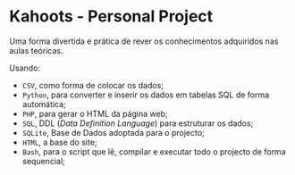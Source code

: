 # Kahoots - Personal Project

Uma forma divertida e prática de rever os conhecimentos adquiridos nas aulas teóricas.

Usando:

- `CSV`, como forma de colocar os dados;
- `Python`, para converter e inserir os dados em tabelas SQL de forma automática;
- `PHP`, para gerar o HTML da página web;
- `SQL`, DDL (*Data Definition Language*) para estruturar os dados;
- `SQLite`, Base de Dados adoptada para o projecto;
- `HTML`, a base do site;
- `Bash`, para o script que lê, compilar e executar todo o projecto de forma sequencial;